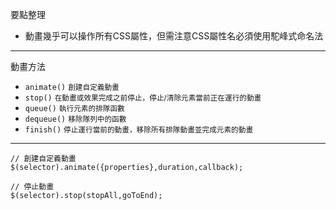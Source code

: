 要點整理
- 動畫幾乎可以操作所有CSS屬性，但需注意CSS屬性名必須使用駝峰式命名法

---

動畫方法
- `animate()` <small>創建自定義動畫</small>
- `stop()` <small>在動畫或效果完成之前停止，停止/清除元素當前正在運行的動畫</small>
- `queue()` <small>執行元素的排隊函數</small>
- `dequeue()` <small>移除隊列中的函數</small>
- `finish()` <small>停止運行當前的動畫，移除所有排隊動畫並完成元素的動畫</small>

---

```
// 創建自定義動畫
$(selector).animate({properties},duration,callback);
```

```
// 停止動畫
$(selector).stop(stopAll,goToEnd);
```